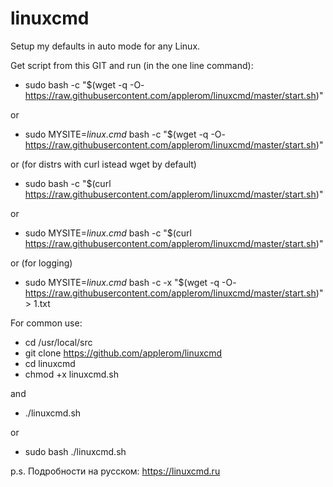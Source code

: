 # linuxcmd
Setup my defaults in auto mode for any Linux.

Get script from this GIT and run (in the one line command):

* sudo bash -c "$(wget -q -O- https://raw.githubusercontent.com/applerom/linuxcmd/master/start.sh)"


or


* sudo MYSITE=_linux.cmd_ bash -c "$(wget -q -O- https://raw.githubusercontent.com/applerom/linuxcmd/master/start.sh)"


or (for distrs with curl istead wget by default)


* sudo bash -c "$(curl https://raw.githubusercontent.com/applerom/linuxcmd/master/start.sh)"


or


* sudo MYSITE=_linux.cmd_ bash -c "$(curl https://raw.githubusercontent.com/applerom/linuxcmd/master/start.sh)"


or (for logging)


* sudo MYSITE=_linux.cmd_ bash -c -x "$(wget -q -O- https://raw.githubusercontent.com/applerom/linuxcmd/master/start.sh)" > 1.txt


For common use:

* cd /usr/local/src
* git clone https://github.com/applerom/linuxcmd
* cd linuxcmd
* chmod +x linuxcmd.sh

and

* ./linuxcmd.sh

or

* sudo bash ./linuxcmd.sh

p.s. Подробности на русском: https://linuxcmd.ru
